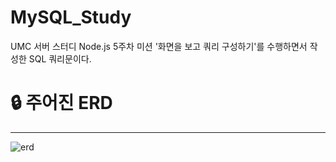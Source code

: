 # MySQL_Study

UMC 서버 스터디 Node.js 5주차 미션 '화면을 보고 쿼리 구성하기'를 수행하면서 작성한 SQL 쿼리문이다.   


 

# 🔒 주어진 ERD
-------------
![erd](https://github.com/JangYouJung/MySQL_Study/assets/80906691/8cc18cc4-6ae8-4140-9766-c22688122138)



